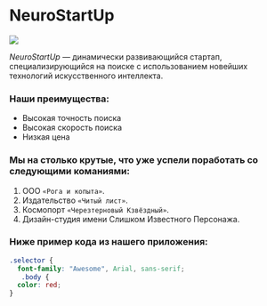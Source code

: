 
# NeuroStartUp

![](https://netology-code.github.io/git-homeworks/introduction/assets/logo.png)



*NeuroStartUp* — динамически развивающийся стартап, специализирующийся на поиске с использованием новейших технологий искусственного интеллекта.

### Наши преимущества:

* Высокая точность поиска
* Высокая скорость поиска
* Низкая цена

### Мы на столько крутые, что уже успели поработать со следующими команиями:

1. ООО `«Рога и копыта»`.
2. Издательство `«Читый лист»`.
3. Космопорт `«Черезтерновый Кзвёздный»`.
4. Дизайн-студия имени Слишком Известного Персонажа.

### Ниже пример кода из нашего приложения:

```css
.selector {
  font-family: "Awesome", Arial, sans-serif;
   .body {
  color: red;
}
```